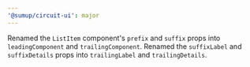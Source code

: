 ```yaml
---
'@sumup/circuit-ui': major
---
```


Renamed the `ListItem` component's `prefix` and `suffix` props into `leadingComponent` and `trailingComponent`. Renamed the `suffixLabel` and `suffixDetails` props into `trailingLabel` and `trailingDetails`.
